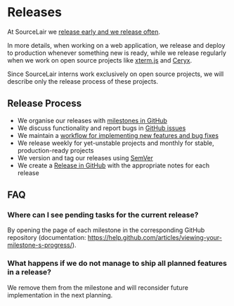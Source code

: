 # Releases

At SourceLair we [release early and we release often](https://en.wikipedia.org/wiki/Release_early,_release_often).

In more details, when working on a web application, we release and deploy to production whenever something new is ready, while we release regularly when we work on open source projects like [xterm.js](https://github.com/xtermjs/xterm.js) and [Ceryx](https://github.com/sourcelair/ceryx).

Since SourceLair interns work exclusively on open source projects, we will describe only the release process of these projects.

## Release Process

- We organise our releases with [milestones in GitHub](https://help.github.com/articles/about-milestones/)
- We discuss functionality and report bugs in [GitHub issues](https://help.github.com/articles/about-issues/)
- We maintain a [workflow for implementing new features and bug fixes](./new-features-and-bug-fixes.md)
- We release weekly for yet-unstable projects and monthly for stable, production-ready projects
- We version and tag our releases using [SemVer](https://semver.org/)
- We create a [Release in GitHub](https://help.github.com/articles/about-releases/) with the appropriate notes for each release

## FAQ

### Where can I see pending tasks for the current release?
By opening the page of each milestone in the corresponding GitHub repository (documentation: https://help.github.com/articles/viewing-your-milestone-s-progress/).

### What happens if we do not manage to ship all planned features in a release?
We remove them from the milestone and will reconsider future implementation in the next planning.
